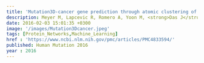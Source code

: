 ```yaml
---
title: 'Mutation3D-cancer gene prediction through atomic clustering of coding variants in the structural proteome'
description: Meyer M, Lapcevic R, Romero A, Yoon M, <strong>Das J</strong>, Beltrán J.F, Mort M, Stenson P.D, Cooper D.N, Paccanaro A, Yu H
date: 2016-02-03 15:01:35 +0300
image: '/images/Mutation3Dcancer.jpeg'
tags: [Protein_Networks,Machine_Learning]
href : 'https://www.ncbi.nlm.nih.gov/pmc/articles/PMC4833594/'
published: Human Mutation 2016
year : 2016
---
```

